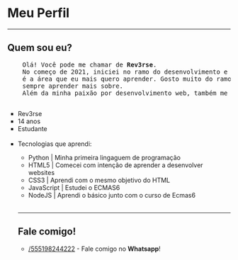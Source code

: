 <html>
    <h1>Meu Perfil</h1>
    <hr>
    <h2>Quem sou eu?</h2>
    <pre>
    Olá! Você pode me chamar de <strong>Rev3rse</strong>.
    No começo de 2021, iniciei no ramo do desenvolvimento e programação, e atualmente 
    é a área que eu mais quero aprender. Gosto muito do ramo, e me dedico para
    sempre aprender mais sobre.
    Além da minha paixão por desenvolvimento web, também me interesso em segurança de informação e hacking.
    </pre>
    <ul type="square">
        <li>Rev3rse</li>
        <li>14 anos</li>
        <li>Estudante</li>
        <br>
        <li>Tecnologias que aprendi:</li>
        <ul>
            <li>Python | Minha primeira lingaguem de programação</li>
            <li>HTML5 | Comecei com intenção de aprender a desenvolver websites</li>
            <li>CSS3 | Aprendi com o mesmo objetivo do HTML</li>
            <li>JavaScript | Estudei o ECMAS6</li>
            <li>NodeJS | Aprendi o básico junto com o curso de Ecmas6
        </ul>
        <br>
    <hr>
    <h2>Fale comigo!</h2>
    <ul type="circle">
        <li><a href="https://wa.me/555198244222">/555198244222</a> - Fale comigo no <strong>Whatsapp</strong>!</li>
    </ul>
</html>

